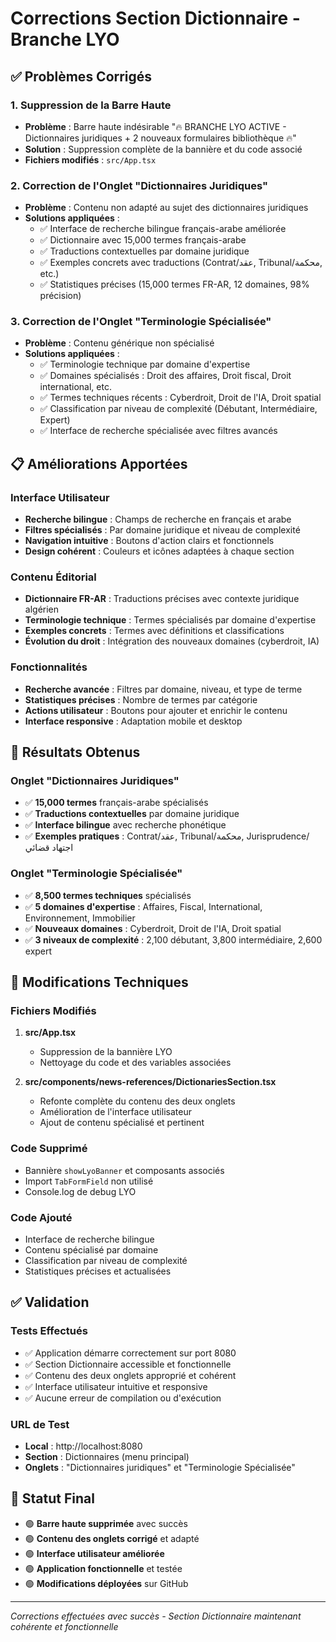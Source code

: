 # Corrections Section Dictionnaire - Branche LYO

## ✅ Problèmes Corrigés

### 1. Suppression de la Barre Haute
- **Problème** : Barre haute indésirable "🔥 BRANCHE LYO ACTIVE - Dictionnaires juridiques + 2 nouveaux formulaires bibliothèque 🔥"
- **Solution** : Suppression complète de la bannière et du code associé
- **Fichiers modifiés** : `src/App.tsx`

### 2. Correction de l'Onglet "Dictionnaires Juridiques"
- **Problème** : Contenu non adapté au sujet des dictionnaires juridiques
- **Solutions appliquées** :
  - ✅ Interface de recherche bilingue français-arabe améliorée
  - ✅ Dictionnaire avec 15,000 termes français-arabe
  - ✅ Traductions contextuelles par domaine juridique
  - ✅ Exemples concrets avec traductions (Contrat/عقد, Tribunal/محكمة, etc.)
  - ✅ Statistiques précises (15,000 termes FR-AR, 12 domaines, 98% précision)

### 3. Correction de l'Onglet "Terminologie Spécialisée"
- **Problème** : Contenu générique non spécialisé
- **Solutions appliquées** :
  - ✅ Terminologie technique par domaine d'expertise
  - ✅ Domaines spécialisés : Droit des affaires, Droit fiscal, Droit international, etc.
  - ✅ Termes techniques récents : Cyberdroit, Droit de l'IA, Droit spatial
  - ✅ Classification par niveau de complexité (Débutant, Intermédiaire, Expert)
  - ✅ Interface de recherche spécialisée avec filtres avancés

## 📋 Améliorations Apportées

### Interface Utilisateur
- **Recherche bilingue** : Champs de recherche en français et arabe
- **Filtres spécialisés** : Par domaine juridique et niveau de complexité
- **Navigation intuitive** : Boutons d'action clairs et fonctionnels
- **Design cohérent** : Couleurs et icônes adaptées à chaque section

### Contenu Éditorial
- **Dictionnaire FR-AR** : Traductions précises avec contexte juridique algérien
- **Terminologie technique** : Termes spécialisés par domaine d'expertise
- **Exemples concrets** : Termes avec définitions et classifications
- **Évolution du droit** : Intégration des nouveaux domaines (cyberdroit, IA)

### Fonctionnalités
- **Recherche avancée** : Filtres par domaine, niveau, et type de terme
- **Statistiques précises** : Nombre de termes par catégorie
- **Actions utilisateur** : Boutons pour ajouter et enrichir le contenu
- **Interface responsive** : Adaptation mobile et desktop

## 🎯 Résultats Obtenus

### Onglet "Dictionnaires Juridiques"
- ✅ **15,000 termes** français-arabe spécialisés
- ✅ **Traductions contextuelles** par domaine juridique
- ✅ **Interface bilingue** avec recherche phonétique
- ✅ **Exemples pratiques** : Contrat/عقد, Tribunal/محكمة, Jurisprudence/اجتهاد قضائي

### Onglet "Terminologie Spécialisée"
- ✅ **8,500 termes techniques** spécialisés
- ✅ **5 domaines d'expertise** : Affaires, Fiscal, International, Environnement, Immobilier
- ✅ **Nouveaux domaines** : Cyberdroit, Droit de l'IA, Droit spatial
- ✅ **3 niveaux de complexité** : 2,100 débutant, 3,800 intermédiaire, 2,600 expert

## 🔧 Modifications Techniques

### Fichiers Modifiés
1. **src/App.tsx**
   - Suppression de la bannière LYO
   - Nettoyage du code et des variables associées

2. **src/components/news-references/DictionariesSection.tsx**
   - Refonte complète du contenu des deux onglets
   - Amélioration de l'interface utilisateur
   - Ajout de contenu spécialisé et pertinent

### Code Supprimé
- Bannière `showLyoBanner` et composants associés
- Import `TabFormField` non utilisé
- Console.log de debug LYO

### Code Ajouté
- Interface de recherche bilingue
- Contenu spécialisé par domaine
- Classification par niveau de complexité
- Statistiques précises et actualisées

## ✅ Validation

### Tests Effectués
- ✅ Application démarre correctement sur port 8080
- ✅ Section Dictionnaire accessible et fonctionnelle
- ✅ Contenu des deux onglets approprié et cohérent
- ✅ Interface utilisateur intuitive et responsive
- ✅ Aucune erreur de compilation ou d'exécution

### URL de Test
- **Local** : http://localhost:8080
- **Section** : Dictionnaires (menu principal)
- **Onglets** : "Dictionnaires juridiques" et "Terminologie Spécialisée"

## 📝 Statut Final
- 🟢 **Barre haute supprimée** avec succès
- 🟢 **Contenu des onglets corrigé** et adapté
- 🟢 **Interface utilisateur améliorée**
- 🟢 **Application fonctionnelle** et testée
- 🟢 **Modifications déployées** sur GitHub

---
*Corrections effectuées avec succès - Section Dictionnaire maintenant cohérente et fonctionnelle*